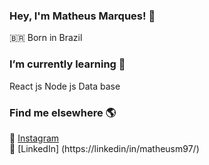 ### Hey, I'm Matheus Marques! 👋


🇧🇷 Born in Brazil <br>

### I’m currently learning 🌱
React js
Node js
Data base
### Find me elsewhere 🌎

📸 [Instagram](https://instagram.com/) <br>
💼 [LinkedIn] (https://linkedin/in/matheusm97/)

<!--
**matheus097/matheus097** is a ✨ _special_ ✨ repository because its `README.md` (this file) appears on your GitHub profile.

Here are some ideas to get you started:

- 🔭 I’m currently working on ...
- 🌱 I’m currently learning ...
- 👯 I’m looking to collaborate on ...
- 🤔 I’m looking for help with ...
- 💬 Ask me about ...
- 📫 How to reach me: ...
- 😄 Pronouns: ...
- ⚡ Fun fact: ...
-->
